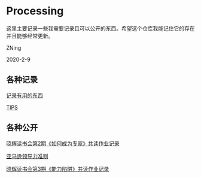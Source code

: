 # Processing

这里主要记录一些我需要记录且可以公开的东西。希望这个仓库我能记住它的存在并且能够经常更新。

ZNing

2020-2-9

## 各种记录
[记录有用的东西](./USEFULTHINGS.md)

[TIPS](./TIPS.md)

## 各种公开
[晓辉读书会第2期《如何成为专家》共读作业记录](./items/2020-2-10%20如何成为专家.md)

[亚马逊领导力准则](./items/2020-3-8%20亚马逊领导力准则.md)

[晓辉读书会第3期《能力陷阱》共读作业记录](./items/2020-3-8%20能力陷阱.md)